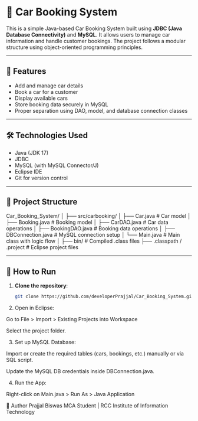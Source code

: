 # 🚗 Car Booking System

This is a simple Java-based Car Booking System built using **JDBC (Java Database Connectivity)** and **MySQL**. It allows users to manage car information and handle customer bookings. The project follows a modular structure using object-oriented programming principles.

---

## 📌 Features

- Add and manage car details
- Book a car for a customer
- Display available cars
- Store booking data securely in MySQL
- Proper separation using DAO, model, and database connection classes

---

## 🛠️ Technologies Used

- Java (JDK 17)
- JDBC
- MySQL (with MySQL Connector/J)
- Eclipse IDE
- Git for version control

---

## 📁 Project Structure

Car_Booking_System/
│
├── src/carbooking/
│ ├── Car.java # Car model
│ ├── Booking.java # Booking model
│ ├── CarDAO.java # Car data operations
│ ├── BookingDAO.java # Booking data operations
│ ├── DBConnection.java # MySQL connection setup
│ └── Main.java # Main class with logic flow
│
├── bin/ # Compiled .class files
├── .classpath / .project # Eclipse project files


---

## 🧪 How to Run

1. **Clone the repository**:
   ```bash
   git clone https://github.com/developerPrajjal/Car_Booking_System.git
2. Open in Eclipse:

Go to File > Import > Existing Projects into Workspace

Select the project folder.

3. Set up MySQL Database:

Import or create the required tables (cars, bookings, etc.) manually or via SQL script.

Update the MySQL DB credentials inside DBConnection.java.

4. Run the App:

Right-click on Main.java > Run As > Java Application

📝 Author
Prajjal Biswas
MCA Student | RCC Institute of Information Technology

